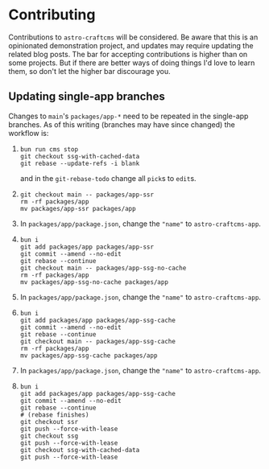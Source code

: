 # Contributing

Contributions to `astro-craftcms` will be considered. Be aware that this is an opinionated demonstration project, and updates may require updating the related blog posts. The bar for accepting contributions is higher than on some projects. But if there are better ways of doing things I'd love to learn them, so don't let the higher bar discourage you.

## Updating single-app branches

Changes to `main`'s `packages/app-*` need to be repeated in the single-app branches. As of this writing (branches may have since changed) the workflow is:

1.
    ```shell
    bun run cms stop
    git checkout ssg-with-cached-data
    git rebase --update-refs -i blank
    ```

    and in the `git-rebase-todo` change all `pick`s to `edit`s.

1.
    ```shell
    git checkout main -- packages/app-ssr
    rm -rf packages/app
    mv packages/app-ssr packages/app
    ```

1. In `packages/app/package.json`, change the `"name"` to `astro-craftcms-app`.

1.
    ```shell
    bun i
    git add packages/app packages/app-ssr
    git commit --amend --no-edit
    git rebase --continue
    git checkout main -- packages/app-ssg-no-cache
    rm -rf packages/app
    mv packages/app-ssg-no-cache packages/app
    ```

1. In `packages/app/package.json`, change the `"name"` to `astro-craftcms-app`.

1.
    ```shell
    bun i
    git add packages/app packages/app-ssg-cache
    git commit --amend --no-edit
    git rebase --continue
    git checkout main -- packages/app-ssg-cache
    rm -rf packages/app
    mv packages/app-ssg-cache packages/app
    ```

1. In `packages/app/package.json`, change the `"name"` to `astro-craftcms-app`.

1.
    ```shell
    bun i
    git add packages/app packages/app-ssg-cache
    git commit --amend --no-edit
    git rebase --continue
    # (rebase finishes)
    git checkout ssr
    git push --force-with-lease
    git checkout ssg
    git push --force-with-lease
    git checkout ssg-with-cached-data
    git push --force-with-lease
    ```
